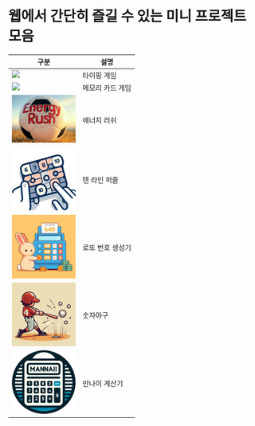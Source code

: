 # 웹에서 간단히 즐길 수 있는 미니 프로젝트 모음

| 구분                                                                            | 설명             |
| ------------------------------------------------------------------------------- | ---------------- |
| [<img src="typing-game/icon.png" width="128">](/typing-game/index.html)         | 타이핑 게임      |
| [<img src="memory-card/icon.jpg" width="128">](/memory-card/index.html)         | 메모리 카드 게임 |
| [<img src="energy-rush/icon.jpg" width="128">](/energy-rush/index.html)         | 에너지 러쉬      |
| [<img src="tenlinepuzzle/icon.png" width="128">](/tenlinepuzzle/index.html)     | 텐 라인 퍼즐     |
| [<img src="lotto/icon.jpg" width="128">](/lotto/index.html)                     | 로또 번호 생성기 |
| [<img src="number-baseball/icon.jpg" width="128">](/number-baseball/index.html) | 숫자야구         |
| [<img src="mannaii/icon.png" width="128">](/mannaii/index.html)                 | 만나이 계산기    |
